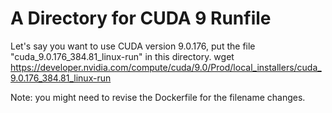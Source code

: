 # A Directory for CUDA 9 Runfile

Let's say you want to use CUDA version 9.0.176, put the file "cuda_9.0.176_384.81_linux-run" in this directory.
wget https://developer.nvidia.com/compute/cuda/9.0/Prod/local_installers/cuda_9.0.176_384.81_linux-run

Note: you might need to revise the Dockerfile for the filename changes.

